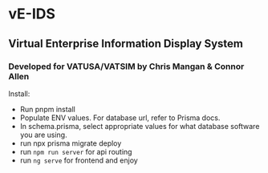 # vE-IDS
## Virtual Enterprise Information Display System

### Developed for VATUSA/VATSIM by Chris Mangan & Connor Allen

Install:
 - Run pnpm install
 - Populate ENV values. For database url, refer to Prisma docs.
 - In schema.prisma, select appropriate values for what database software you are using.
 - run npx prisma migrate deploy
 - run `npm run server` for api routing
 - run `ng serve` for frontend and enjoy